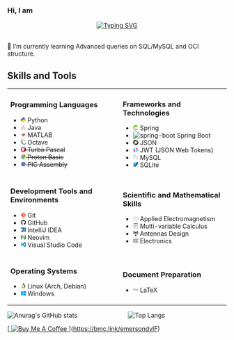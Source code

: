 ### Hi, I am

<div align="center">
  <a href="https://git.io/typing-svg">
    <img src="https://readme-typing-svg.demolab.com?font=Fira+Code&size=40&pause=1000&color=33B1E9&background=B8B8B800&center=true&multiline=true&width=500&height=100&lines=Emerson+Gonz%C3%A1lez+R.;Back-end+Developer" alt="Typing SVG">
  </a>
</div>

</br>

 🌱 I’m currently learning Advanced queries on SQL/MySQL and OCI structure.

 <h2>Skills and Tools</h2>

<table>
  <tr>
    <td>
      <h3>Programming Languages</h3>
      <ul>
        <li><img src="images/python.svg" alt="python" width="12" height="12"> Python</li>
        <li><img src="images/java.svg" alt="java" width="12" height="12"> Java</li>
        <li><img src="images/icons/matlab/matlab-original.svg" alt="matlab" width="12" height="12"> MATLAB</li>
        <li><img src="images/octave.svg" alt="octave" width="12" height="12"> Octave</li>
        <li><s><img src="images/pascal.svg" alt="pascal" width="12" height="12"> Turbo Pascal</s></li>
        <li><s><img src="images/proton.png" alt="proton" width="12" height="12"> Proton Basic</s></li>
        <li><s><img src="images/assembler.png" alt="assembler" width="12" height="12"> PIC Assembly</s></li>
      </ul>
    </td>
    <td>
      <h3>Frameworks and Technologies</h3>
      <ul>
        <li><img src="images//icons/spring/spring-original.svg" alt="spring" width="12" height="12"> Spring</li>
        <li><img src="https://www.clipartmax.com/png/small/274-2747964_house-points-spring-boot-svg.png" alt="spring-boot" width="12" height="12"> Spring Boot</li>
        <li><img src="images/json.svg" alt="json" width="12" height="12"> JSON</li>
        <li><img src="images/jwt.svg" alt="jwt" width="12" height="12"> JWT (JSON Web Tokens)</li>
        <li><img src="images/icons/mysql/mysql-original.svg" alt="mysql" width="12" height="12"> MySQL</li>
        <li><img src="images/icons/sqlite/sqlite-original.svg" alt="sqlite" width="12" height="12"> SQLite</li>
      </ul>
    </td>
  </tr>
  <tr>
    <td>
      <h3>Development Tools and Environments</h3>
      <ul>
        <li><img src="images/icons/git/git-original.svg" alt="git" width="12" height="12"> Git</li>
        <li><img src="images/icons/github/github-original.svg" alt="github" width="12" height="12"> GitHub</li>
        <li><img src="images/icons/intellij/intellij-original.svg" alt="intellij" width="12" height="12"> IntelliJ IDEA</li>
        <li><img src="images/neovim.svg" alt="neovim" width="12" height="12"> Neovim</li>
        <li><img src="images/icons/vscode/vscode-original.svg" alt="vscode" width="12" height="12"> Visual Studio Code</li>
      </ul>
    </td>
    <td>
      <h3>Scientific and Mathematical Skills</h3>
      <ul>
        <li><img src="images/electromagnetism.png" alt="electromagnetism" width="12" height="12"> Applied Electromagnetism</li>
        <li><img src="images/calculus.png" alt="calculus" width="12" height="12"> Multi-variable Calculus</li>
        <li><img src="images/antenna.svg" alt="antenna" width="12" height="12"> Antennas Design</li>
        <li><img src="images/electronics.svg" alt="electronics" width="12" height="12"> Electronics</li>
      </ul>
    </td>
  </tr>
  <tr>
    <td>
      <h3>Operating Systems</h3>
      <ul>
        <li><img src="images/icons/linux/linux-original.svg" alt="linux" width="12" height="12"> Linux (Arch, Debian)</li>
        <li><img src="images/icons/windows8/windows8-original.svg" alt="windows" width="12" height="12"> Windows</li>
      </ul>
    </td>
    <td>
      <h3>Document Preparation</h3>
      <ul>
        <li><img src="images/icons/latex/latex-original.svg" alt="latex" width="12" height="12"> LaTeX</li>
      </ul>
    </td>
  </tr>
</table>


<div style="display: flex; align-items: flex-start;">
  <img src="https://github-readme-stats.vercel.app/api?username=emersondivB0&hide=contribs,prs&show_icons=true&theme=transparent" alt="Anurag's GitHub stats" style="height: 100%; width: 55%;">
  <img src="https://github-readme-stats.vercel.app/api/top-langs/?username=emersondivB0&layout=compact&langs_count=8&card_width=320&theme=transparent" alt="Top Langs" style="height: 100%; width: 30%;">
</div>

[[<a href="[https://www.buymeacoffee.com/mokkapps](https://bmc.link/emersondvlF)" target="_blank" rel="noreferrer nofollow">
      <img src="https://cdn.buymeacoffee.com/buttons/default-red.png" alt="Buy Me A Coffee" height="40" width="170" >
</a>](https://bmc.link/emersondvlF)](https://bmc.link/emersondvlF)

<!--
**emersondivB0/emersondivB0** is a ✨ _special_ ✨ repository because its `README.md` (this file) appears on your GitHub profile.

Here are some ideas to get you started:

- 🔭 I’m currently working on ...

- 👯 I’m looking to collaborate on ...
- 🤔 I’m looking for help with ...
- 💬 Ask me about ...
- 📫 How to reach me: ...
- 😄 Pronouns: ...
- ⚡ Fun fact: ...

-->


